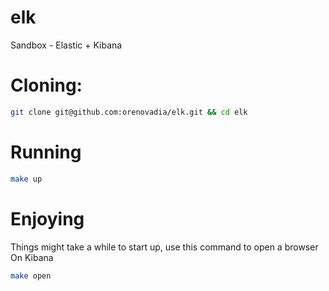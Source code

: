 # elk
Sandbox - Elastic + Kibana 

# Cloning:
```bash
git clone git@github.com:orenovadia/elk.git && cd elk
```

# Running
```bash
make up
```

# Enjoying
Things might take a while to start up, use this command to open a browser 
On Kibana

```bash
make open
```

